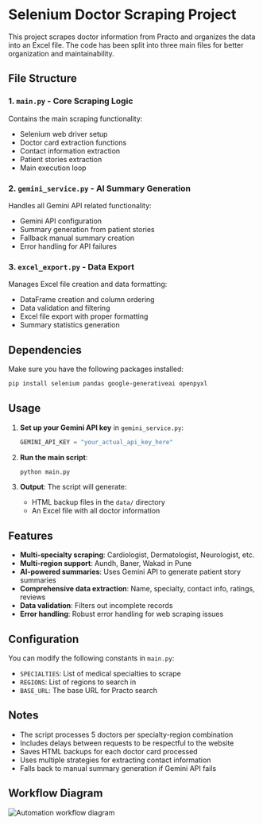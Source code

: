 # Selenium Doctor Scraping Project

This project scrapes doctor information from Practo and organizes the data into an Excel file. The code has been split into three main files for better organization and maintainability.

## File Structure

### 1. `main.py` - Core Scraping Logic
Contains the main scraping functionality:
- Selenium web driver setup
- Doctor card extraction functions
- Contact information extraction
- Patient stories extraction
- Main execution loop

### 2. `gemini_service.py` - AI Summary Generation
Handles all Gemini API related functionality:
- Gemini API configuration
- Summary generation from patient stories
- Fallback manual summary creation
- Error handling for API failures

### 3. `excel_export.py` - Data Export
Manages Excel file creation and data formatting:
- DataFrame creation and column ordering
- Data validation and filtering
- Excel file export with proper formatting
- Summary statistics generation

## Dependencies

Make sure you have the following packages installed:
```bash
pip install selenium pandas google-generativeai openpyxl
```

## Usage

1. **Set up your Gemini API key** in `gemini_service.py`:
   ```python
   GEMINI_API_KEY = "your_actual_api_key_here"
   ```

2. **Run the main script**:
   ```bash
   python main.py
   ```

3. **Output**: The script will generate:
   - HTML backup files in the `data/` directory
   - An Excel file with all doctor information

## Features

- **Multi-specialty scraping**: Cardiologist, Dermatologist, Neurologist, etc.
- **Multi-region support**: Aundh, Baner, Wakad in Pune
- **AI-powered summaries**: Uses Gemini API to generate patient story summaries
- **Comprehensive data extraction**: Name, specialty, contact info, ratings, reviews
- **Data validation**: Filters out incomplete records
- **Error handling**: Robust error handling for web scraping issues

## Configuration

You can modify the following constants in `main.py`:
- `SPECIALTIES`: List of medical specialties to scrape
- `REGIONS`: List of regions to search in
- `BASE_URL`: The base URL for Practo search

## Notes

- The script processes 5 doctors per specialty-region combination
- Includes delays between requests to be respectful to the website
- Saves HTML backups for each doctor card processed
- Uses multiple strategies for extracting contact information
- Falls back to manual summary generation if Gemini API fails

## Workflow Diagram

![Automation workflow diagram](images/workflow.png)
